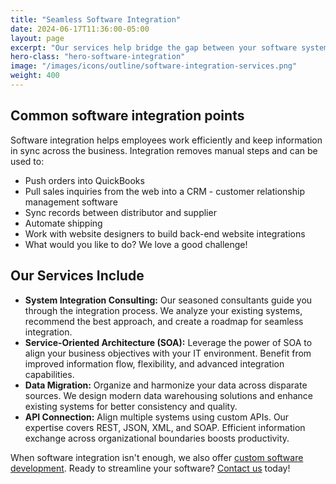 ```yaml
---
title: "Seamless Software Integration"
date: 2024-06-17T11:36:00-05:00
layout: page
excerpt: "Our services help bridge the gap between your software systems. Whether you need to integrate custom-built applications or connect off-the-shelf software, our experts ensure smooth data flow and enhanced efficiency."
hero-class: "hero-software-integration"
image: "/images/icons/outline/software-integration-services.png"
weight: 400
---
```


## Common software integration points

Software integration helps employees work efficiently and keep information in sync across the business. Integration removes manual steps and can be used to:

- Push orders into QuickBooks
- Pull sales inquiries from the web into a CRM - customer relationship management software
- Sync records between distributor and supplier
- Automate shipping
- Work with website designers to build back-end website integrations
- What would you like to do? We love a good challenge!

## Our Services Include

- **System Integration Consulting:** Our seasoned consultants guide you through the integration process. We analyze your existing systems, recommend the best approach, and create a roadmap for seamless integration.
- **Service-Oriented Architecture (SOA):** Leverage the power of SOA to align your business objectives with your IT environment. Benefit from improved information flow, flexibility, and advanced integration capabilities.
- **Data Migration:** Organize and harmonize your data across disparate sources. We design modern data warehousing solutions and enhance existing systems for better consistency and quality.
- **API Connection:** Align multiple systems using custom APIs. Our expertise covers REST, JSON, XML, and SOAP. Efficient information exchange across organizational boundaries boosts productivity.

When software integration isn't enough, we also offer [custom software development](/software-services/development). Ready to streamline your software? [Contact us](/contact) today!
